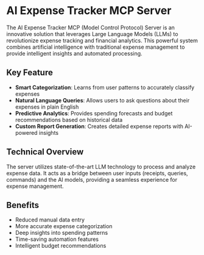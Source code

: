 # AI Expense Tracker MCP Server

The AI Expense Tracker MCP (Model Control Protocol) Server is an innovative solution that leverages Large Language Models (LLMs) to revolutionize expense tracking and financial analytics. This powerful system combines artificial intelligence with traditional expense management to provide intelligent insights and automated processing.

## Key Feature
- **Smart Categorization**: Learns from user patterns to accurately classify expenses
- **Natural Language Queries**: Allows users to ask questions about their expenses in plain English
- **Predictive Analytics**: Provides spending forecasts and budget recommendations based on historical data
- **Custom Report Generation**: Creates detailed expense reports with AI-powered insights

## Technical Overview

The server utilizes state-of-the-art LLM technology to process and analyze expense data. It acts as a bridge between user inputs (receipts, queries, commands) and the AI models, providing a seamless experience for expense management.

## Benefits

- Reduced manual data entry
- More accurate expense categorization
- Deep insights into spending patterns
- Time-saving automation features
- Intelligent budget recommendations